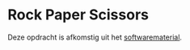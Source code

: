 # Rock Paper Scissors

Deze opdracht is afkomstig uit het [softwarematerial](https://stasemsoft.github.io/softwarematerial/docs/basic/).
